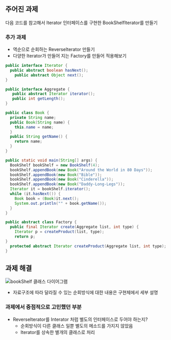 ## 주어진 과제

다음 코드를 참고해서 Iterator 인터페이스를 구현한 BookShelfIterator를 만들기

### 추가 과제

- 역순으로 순회하는 ReverseIterator 만들기
- 다양한 Iterator가 만들어 지는 Factory를 만들어 적용해보기

```java
public interface Iterator {
  public abstract boolean hasNext();
    public abstract Object next();
}

public interface Aggregate {
   public abstract Iterator iterator();
   public int getLength();
}

public class Book {
  private String name;
  public Book(String name) {
    this.name = name;
  }
  public String getName() {
    return name;
  }
}

public static void main(String[] args) {
  BookShelf bookShelf = new BookShelf(4);
  bookShelf.appendBook(new Book("Around the World in 80 Days"));
  bookShelf.appendBook(new Book("Bible"));
  bookShelf.appendBook(new Book("Cinderella"));
  bookShelf.appendBook(new Book("Daddy-Long-Legs"));
  Iterator it = bookShelf.iterator();
  while (it.hasNext()) {
    Book book = (Book)it.next();
    System.out.println("" + book.getName());
  }
}

public abstract class Factory {
  public final Iterator create(Aggregate list, int type) {
    Iterator p = createProduct(list, type);
    return p;
}
  protected abstract Iterator createProduct(Aggregate list, int type);
}
```

## 과제 해결

![bookShelf 클래스 다이어그램](https://github.com/notusing11/java_design_pattern_study/blob/main/designPatterns/iteratorPattern/example/BookShelf.jpg?raw=true)

- 자료구조에 따라 달라질 수 있는 순회방식에 대한 내용은 구현체에서 세부 설명

### 과제에서 중점적으로 고민했던 부분

- ReverseIterator를 Interator 처럼 별도의 인터페이스로 두어야 하는지?
  - 순회방식이 다른 클래스 일뿐 별도의 메소드를 가지지 않았음
  - Iterator를 상속한 별개의 클래스로 처리
